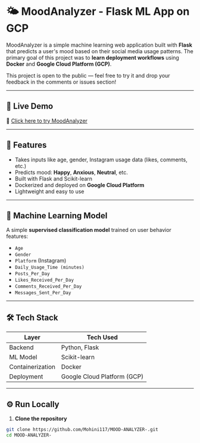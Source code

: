 # 🌤️ MoodAnalyzer - Flask ML App on GCP

MoodAnalyzer is a simple machine learning web application built with **Flask** that predicts a user's mood based on their social media usage patterns. The primary goal of this project was to **learn deployment workflows** using **Docker** and **Google Cloud Platform (GCP)**.

This project is open to the public — feel free to try it and drop your feedback in the comments or issues section!

---

## 🚀 Live Demo

🔗 [Click here to try MoodAnalyzer](https://moodanalyzer-461407.uc.r.appspot.com/)  


---

## 📌 Features

- Takes inputs like age, gender, Instagram usage data (likes, comments, etc.)
- Predicts mood: **Happy**, **Anxious**, **Neutral**, etc.
- Built with Flask and Scikit-learn
- Dockerized and deployed on **Google Cloud Platform**
- Lightweight and easy to use

---

## 🧠 Machine Learning Model

A simple **supervised classification model** trained on user behavior features:
- `Age`
- `Gender`
- `Platform` (Instagram)
- `Daily_Usage_Time (minutes)`
- `Posts_Per_Day`
- `Likes_Received_Per_Day`
- `Comments_Received_Per_Day`
- `Messages_Sent_Per_Day`

---

## 🛠️ Tech Stack

| Layer            | Tech Used               |
|------------------|--------------------------|
| Backend          | Python, Flask            |
| ML Model         | Scikit-learn             |
| Containerization | Docker                   |
| Deployment       | Google Cloud Platform (GCP) |

---

## ⚙️ Run Locally

1. **Clone the repository**
```bash
git clone https://github.com/Mohini117/MOOD-ANALYZER-.git
cd MOOD-ANALYZER-
